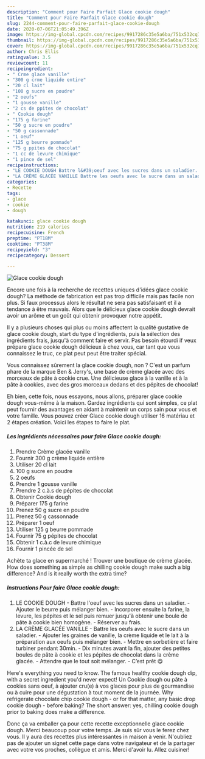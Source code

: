 ```yaml
---
description: "Comment pour Faire Parfait Glace cookie dough"
title: "Comment pour Faire Parfait Glace cookie dough"
slug: 2244-comment-pour-faire-parfait-glace-cookie-dough
date: 2020-07-06T21:05:49.396Z
image: https://img-global.cpcdn.com/recipes/9917286c35e5a6ba/751x532cq70/glace-cookie-dough-photo-principale-de-la-recette.jpg
thumbnail: https://img-global.cpcdn.com/recipes/9917286c35e5a6ba/751x532cq70/glace-cookie-dough-photo-principale-de-la-recette.jpg
cover: https://img-global.cpcdn.com/recipes/9917286c35e5a6ba/751x532cq70/glace-cookie-dough-photo-principale-de-la-recette.jpg
author: Chris Ellis
ratingvalue: 3.5
reviewcount: 11
recipeingredient:
- " Crme glace vanille"
- "300 g crme liquide entire"
- "20 cl lait"
- "100 g sucre en poudre"
- "2 oeufs"
- "1 gousse vanille"
- "2 cs de ppites de chocolat"
- " Cookie dough"
- "175 g farine"
- "50 g sucre en poudre"
- "50 g cassonnade"
- "1 oeuf"
- "125 g beurre pommade"
- "75 g ppites de chocolat"
- "1 cc de levure chimique"
- "1 pince de sel"
recipeinstructions:
- "LE COOKIE DOUGH Battre l&#39;oeuf avec les sucres dans un saladier. Ajouter le beurre puis mélanger bien. Incorporer ensuite la farine, la levure, les pépites et le sel puis remuer jusqu&#39;à obtenir une boule de pâte à cookie bien homogène. Réserver au frais."
- "LA CRÈME GLACÉE VANILLE Battre les oeufs avec le sucre dans un saladier. Ajouter les graines de vanille, la crème liquide et le lait à la préparation aux oeufs puis mélanger bien. Mettre en sorbetière et faire turbiner pendant 30min. Dix minutes avant la fin, ajouter des petites boules de pâte à cookie et les pépites de chocolat dans la crème glacée. Attendre que le tout soit mélanger. C’est prêt 😋"
categories:
- Recette
tags:
- glace
- cookie
- dough

katakunci: glace cookie dough 
nutrition: 219 calories
recipecuisine: French
preptime: "PT18M"
cooktime: "PT38M"
recipeyield: "3"
recipecategory: Dessert

---
```



![Glace cookie dough](https://img-global.cpcdn.com/recipes/9917286c35e5a6ba/751x532cq70/glace-cookie-dough-photo-principale-de-la-recette.jpg)

Encore une fois à la recherche de recettes uniques d'idées glace cookie dough? La méthode de fabrication est pas trop difficile mais pas facile non plus. Si faux processus alors le résultat ne sera pas satisfaisant et il a tendance à être mauvais. Alors que le délicieux glace cookie dough devrait avoir un arôme et un goût qui obtenir provoquer notre appétit.

Il y a plusieurs choses qui plus ou moins affectent la qualité gustative de glace cookie dough, start du type d'ingrédients, puis la sélection des ingrédients frais, jusqu'à comment faire et servir. Pas besoin étourdi if veux prépare glace cookie dough délicieux à chez vous, car tant que vous connaissez le truc, ce plat peut peut être traiter spécial.

Vous connaissez sûrement la glace cookie dough, non ? C&#39;est un parfum phare de la marque Ben &amp; Jerry&#39;s, une base de crème glacée avec des morceaux de pâte à cookie crue. Une délicieuse glace à la vanille et à la pâte à cookies, avec des gros morceaux dedans et des pépites de chocolat!


Eh bien, cette fois, nous essayons, nous allons, préparer glace cookie dough vous-même à la maison. Gardez ingrédients qui sont simples, ce plat peut fournir des avantages en aidant à maintenir un corps sain pour vous et votre famille. Vous pouvez créer Glace cookie dough utiliser 16 matériau et 2 étapes création. Voici les étapes to faire le plat.

<!--inarticleads1-->

##### Les ingrédients nécessaires pour faire Glace cookie dough:

1. Prendre  Crème glacée vanille
1. Fournir 300 g crème liquide entière
1. Utiliser 20 cl lait
1.  100 g sucre en poudre
1.  2 oeufs
1. Prendre 1 gousse vanille
1. Prendre 2 c.à.s de pépites de chocolat
1. Obtenir  Cookie dough
1. Préparer 175 g farine
1. Prenez 50 g sucre en poudre
1. Prenez 50 g cassonnade
1. Préparer 1 oeuf
1. Utiliser 125 g beurre pommade
1. Fournir 75 g pépites de chocolat
1. Obtenir 1 c.à.c de levure chimique
1. Fournir 1 pincée de sel


Achète ta glace en supermarché ! Trouver une boutique de crème glacée. How does something as simple as chilling cookie dough make such a big difference? And is it really worth the extra time? 

<!--inarticleads2-->

##### Instructions Pour faire Glace cookie dough:

1. LE COOKIE DOUGH - Battre l&#39;oeuf avec les sucres dans un saladier. - Ajouter le beurre puis mélanger bien. - Incorporer ensuite la farine, la levure, les pépites et le sel puis remuer jusqu&#39;à obtenir une boule de pâte à cookie bien homogène. - Réserver au frais.
1. LA CRÈME GLACÉE VANILLE - Battre les oeufs avec le sucre dans un saladier. - Ajouter les graines de vanille, la crème liquide et le lait à la préparation aux oeufs puis mélanger bien. - Mettre en sorbetière et faire turbiner pendant 30min. - Dix minutes avant la fin, ajouter des petites boules de pâte à cookie et les pépites de chocolat dans la crème glacée. - Attendre que le tout soit mélanger. - C’est prêt 😋


Here&#39;s everything you need to know. The famous healthy cookie dough dip, with a secret ingredient you&#39;d never expect! Un Cookie dough ou pâte à cookies sans oeuf, à ajouter cru(e) à vos glaces pour plus de gourmandise ou à cuire pour une dégustation à tout moment de la journée. Why refrigerate chocolate chip cookie dough - or for that matter, any basic drop cookie dough - before baking? The short answer: yes, chilling cookie dough prior to baking does make a difference. 


Donc ça va emballer ça pour cette recette exceptionnelle glace cookie dough. Merci beaucoup pour votre temps. Je suis sûr vous le ferez chez vous. Il y aura des recettes plus  intéressantes in maison à venir. N'oubliez pas de ajouter un signet cette page dans votre navigateur et de la partager avec votre vos proches, collègue et amis. Merci d'avoir lu. Allez cuisiner!
